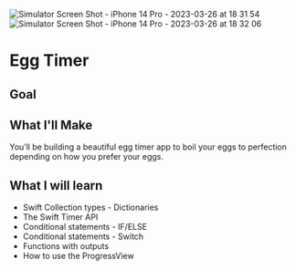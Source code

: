 ![Simulator Screen Shot - iPhone 14 Pro - 2023-03-26 at 18 31 54](https://user-images.githubusercontent.com/88939788/227777454-bb6baf60-b0af-4647-8d4d-c7f00d086ffe.png)
![Simulator Screen Shot - iPhone 14 Pro - 2023-03-26 at 18 32 06](https://user-images.githubusercontent.com/88939788/227777464-5ce04bef-a470-4d6d-9d8a-963df98c9a41.png)


# Egg Timer

## Goal

## What I'll Make

You’ll be building a beautiful egg timer app to boil your eggs to perfection depending on how you prefer your eggs. 

## What I will learn

* Swift Collection types - Dictionaries
* The Swift Timer API
* Conditional statements - IF/ELSE
* Conditional statements - Switch
* Functions with outputs
* How to use the ProgressView

